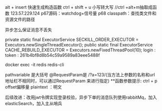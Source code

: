 alt + insert 快速生成构造函数
ctrl + shift + u 小写转大写
//ctrl +alt+m抽取成函数
123.57.229.124
p67源码：watchdog+信号量
p68
classpath：查找类文件和资源文件的路径

异步怎么保证消息不丢失

private static final ExecutorService SECKILL_ORDER_EXECUTOR = Executors.newSingleThreadExecutor();
public static final ExecutorService CACHE_REBUILD_EXECUTOR = Executors.newFixedThreadPool(10);
login : token : 261b4bf8d8b54c59a9589a83eee5488f

docker exec -it redis redis-cli

pathvariable 是大括号  @RequestParam是   /?a=123/(当方法上参数的名称和url地址栏不相同时，可以通过RequestParam 来进行指定)
**函数参数提示: ctrl + p
offset偏移量
plaintext ：明文

后续改进：改用jwt令牌实现登录校验，异步下单的消息队列使用rabbitMq，加入elasticSearch，加入主从哨兵
